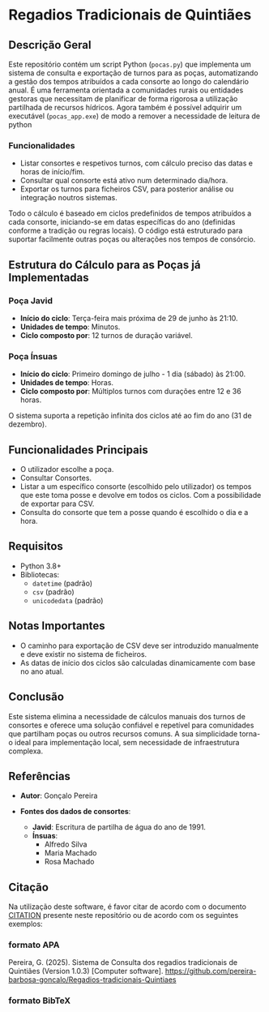 # Regadios Tradicionais de Quintiães

## Descrição Geral
Este repositório contém um script Python (`pocas.py`) que implementa um sistema de consulta e exportação de turnos para as poças, automatizando a gestão dos tempos atribuídos a cada consorte ao longo do calendário anual. É uma ferramenta orientada a comunidades rurais ou entidades gestoras que necessitam de planificar de forma rigorosa a utilização partilhada de recursos hídricos. Agora também é possível adquirir um executável (`pocas_app.exe`) de modo a remover a necessidade de leitura de python

### Funcionalidades
- Listar consortes e respetivos turnos, com cálculo preciso das datas e horas de início/fim.
- Consultar qual consorte está ativo num determinado dia/hora.
- Exportar os turnos para ficheiros CSV, para posterior análise ou integração noutros sistemas.

Todo o cálculo é baseado em ciclos predefinidos de tempos atribuídos a cada consorte, iniciando-se em datas específicas do ano (definidas conforme a tradição ou regras locais). O código está estruturado para suportar facilmente outras poças ou alterações nos tempos de consórcio.

## Estrutura do Cálculo para as Poças já Implementadas

### Poça Javid
- **Início do ciclo**: Terça-feira mais próxima de 29 de junho às 21:10.
- **Unidades de tempo**: Minutos.
- **Ciclo composto por**: 12 turnos de duração variável.

### Poça Ínsuas
- **Início do ciclo**: Primeiro domingo de julho - 1 dia (sábado) às 21:00.
- **Unidades de tempo**: Horas.
- **Ciclo composto por**: Múltiplos turnos com durações entre 12 e 36 horas.

O sistema suporta a repetição infinita dos ciclos até ao fim do ano (31 de dezembro).

## Funcionalidades Principais
- O utilizador escolhe a poça.
- Consultar Consortes.
- Listar a um específico consorte (escolhido pelo utilizador) os tempos que este toma posse e devolve em todos os ciclos. Com a possibilidade de exportar para CSV.
- Consulta do consorte que tem a posse quando é escolhido o dia e a hora.

## Requisitos
- Python 3.8+
- Bibliotecas:
  - `datetime` (padrão)
  - `csv` (padrão)
  - `unicodedata` (padrão)

## Notas Importantes
- O caminho para exportação de CSV deve ser introduzido manualmente e deve existir no sistema de ficheiros.
- As datas de início dos ciclos são calculadas dinamicamente com base no ano atual.

## Conclusão
Este sistema elimina a necessidade de cálculos manuais dos turnos de consortes e oferece uma solução confiável e repetível para comunidades que partilham poças ou outros recursos comuns. A sua simplicidade torna-o ideal para implementação local, sem necessidade de infraestrutura complexa.

## Referências

- **Autor**: Gonçalo Pereira

- **Fontes dos dados de consortes**:
  - **Javid**: Escritura de partilha de água do ano de 1991.
  - **Ínsuas**:
    - Alfredo Silva
    - Maria Machado
    - Rosa Machado

## Citação
Na utilização deste software, é favor citar de acordo com o documento [CITATION](citação) presente neste repositório ou de acordo com os seguintes exemplos:
### formato APA
Pereira, G. (2025). Sistema de Consulta dos regadios tradicionais de Quintiães (Version 1.0.3) [Computer software]. https://github.com/pereira-barbosa-goncalo/Regadios-tradicionais-Quintiaes
### formato BibTeX
